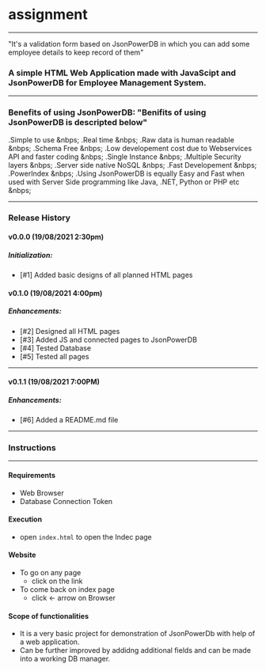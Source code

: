 # assignment
---------------------

"It's a validation form based on JsonPowerDB in which you can add some employee details to keep record of them"
  ### A simple **HTML Web Application** made with **JavaScipt** and **JsonPowerDB** for **Employee Management System**.

----
  
### Benefits of using JsonPowerDB: "Benifits of using JsonPowerDB is descripted below"
   .Simple to use &nbps;
   .Real time &nbps;
   .Raw data is human readable &nbps;
   .Schema Free &nbps;
   .Low developement cost due to Webservices API and faster coding &nbps;
   .Single Instance &nbps;
   .Multiple Security layers &nbps;
   .Server side native NoSQL &nbps;
   .Fast Developement &nbps;
   .PowerIndex &nbps;
   .Using JsonPowerDB is equally Easy and Fast when used with Server Side programming like Java, .NET, Python or PHP etc &nbps;
  
  ------
 ### Release History
#### v0.0.0 (19/08/2021 2:30pm)
##### Initialization:
- [#1] Added basic designs of all planned HTML pages

 #### v0.1.0 (19/08/2021 4:00pm)
##### Enhancements:
- [#2] Designed all HTML pages
- [#3] Added JS and connected pages to JsonPowerDB
- [#4] Tested Database
- [#5] Tested all pages
---
#### v0.1.1 (19/08/2021 7:00PM)
##### Enhancements:
- [#6] Added a README.md file

---
   
  ### Instructions
  ___________________
#### Requirements
  * Web Browser
  * Database Connection Token
#### Execution
* open `index.html` to open the Indec page
#### Website
* To go on any page
  * click on the link
* To come back on index page
  * click <- arrow on Browser

#### Scope of functionalities
* It is a very basic project for demonstration of JsonPowerDb with help of a web application. 
* Can be further improved by addidng additional fields and can be made into a working DB manager.

                                       
